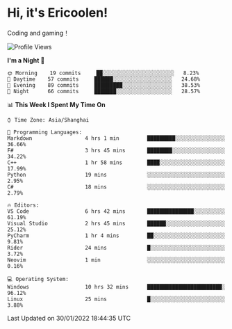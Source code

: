 # Hi, it's Ericoolen!
Coding and gaming！

<!--START_SECTION:waka-->
![Profile Views](http://img.shields.io/badge/Profile%20Views-0-blue)

**I'm a Night 🦉** 

```text
🌞 Morning    19 commits     ██░░░░░░░░░░░░░░░░░░░░░░░   8.23% 
🌆 Daytime    57 commits     ██████░░░░░░░░░░░░░░░░░░░   24.68% 
🌃 Evening    89 commits     █████████░░░░░░░░░░░░░░░░   38.53% 
🌙 Night      66 commits     ███████░░░░░░░░░░░░░░░░░░   28.57%

```


📊 **This Week I Spent My Time On** 

```text
⌚︎ Time Zone: Asia/Shanghai

💬 Programming Languages: 
Markdown                 4 hrs 1 min         █████████░░░░░░░░░░░░░░░░   36.66% 
F#                       3 hrs 45 mins       ████████░░░░░░░░░░░░░░░░░   34.22% 
C++                      1 hr 58 mins        ████░░░░░░░░░░░░░░░░░░░░░   17.99% 
Python                   19 mins             ░░░░░░░░░░░░░░░░░░░░░░░░░   2.95% 
C#                       18 mins             ░░░░░░░░░░░░░░░░░░░░░░░░░   2.79%

🔥 Editors: 
VS Code                  6 hrs 42 mins       ███████████████░░░░░░░░░░   61.19% 
Visual Studio            2 hrs 45 mins       ██████░░░░░░░░░░░░░░░░░░░   25.12% 
PyCharm                  1 hr 4 mins         ██░░░░░░░░░░░░░░░░░░░░░░░   9.81% 
Rider                    24 mins             █░░░░░░░░░░░░░░░░░░░░░░░░   3.72% 
Neovim                   1 min               ░░░░░░░░░░░░░░░░░░░░░░░░░   0.16%

💻 Operating System: 
Windows                  10 hrs 32 mins      ████████████████████████░   96.12% 
Linux                    25 mins             █░░░░░░░░░░░░░░░░░░░░░░░░   3.88%

```


 Last Updated on 30/01/2022 18:44:35 UTC
<!--END_SECTION:waka-->

